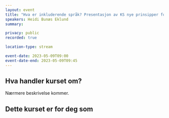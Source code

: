 ```yaml
---
layout: event
title: "Hva er inkluderende språk? Presentasjon av KS nye prinsipper for inkluderende språk"
speakers: Heidi Bunæs Eklund
summary: 

privacy: public
recorded: true

location-type: stream

event-date: 2023-05-09T09:00
event-date-end: 2023-05-09T09:45
---
```

## Hva handler kurset om?
Nærmere beskrivelse kommer. 

## Dette kurset er for deg som
